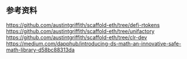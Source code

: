 ## 

## 参考资料 
https://github.com/austintgriffith/scaffold-eth/tree/defi-rtokens  
https://github.com/austintgriffith/scaffold-eth/tree/unifactory  
https://github.com/austintgriffith/scaffold-eth/tree/clr-dev  
https://medium.com/dapphub/introducing-ds-math-an-innovative-safe-math-library-d58bc88313da  
